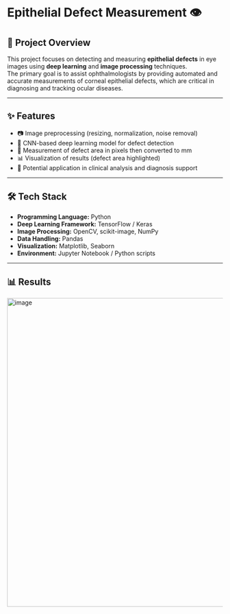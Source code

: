 # Epithelial Defect Measurement 👁️  

## 📌 Project Overview  
This project focuses on detecting and measuring **epithelial defects** in eye images using **deep learning** and **image processing** techniques.  
The primary goal is to assist ophthalmologists by providing automated and accurate measurements of corneal epithelial defects, which are critical in diagnosing and tracking ocular diseases.  

---

## ✨ Features  
- 📷 Image preprocessing (resizing, normalization, noise removal)  
- 🧠 CNN-based deep learning model for defect detection  
- 📐 Measurement of defect area in pixels then converted to mm
- 📊 Visualization of results (defect area highlighted)  
- 🔬 Potential application in clinical analysis and diagnosis support  

---

## 🛠️ Tech Stack  
- **Programming Language:** Python  
- **Deep Learning Framework:** TensorFlow / Keras
- **Image Processing:** OpenCV, scikit-image, NumPy  
- **Data Handling:** Pandas  
- **Visualization:** Matplotlib, Seaborn  
- **Environment:** Jupyter Notebook / Python scripts  

---


## 📊 Results  
<img width="1400" height="720" alt="image" src="https://github.com/user-attachments/assets/fe4c72e3-98ee-4368-8042-f9b25ce80b7d" />

